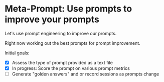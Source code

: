# Meta-Prompt: Use prompts to improve your prompts

Let's use prompt engineering to improve our prompts.

Right now working out the best prompts for prompt improvement.

Initial goals:
- [x] Assess the type of prompt provided as a text file
- [x] In progress: Score the prompt on various prompt metrics
- [ ] Generate "golden answers" and or record sessions as prompts change
